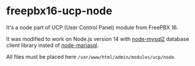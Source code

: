# freepbx16-ucp-node

It's a node part of UCP (User Control Panel) module from FreePBX 16.

It was modified to work on Node.js version 14 with [node-mysql2](https://github.com/sidorares/node-mysql2) database client library insted of [node-mariasql](https://github.com/mscdex/node-mariasql).

All files must be placed here `/var/www/html/admin/modules/ucp/node`.